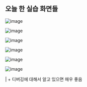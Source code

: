 오늘 한 실습 화면들
-

![image](https://github.com/user-attachments/assets/870b01e9-a2b4-4801-9946-4414182443b9)

![image](https://github.com/user-attachments/assets/53d89006-d8bb-42c3-b7ac-af1c8ab76a83)

![image](https://github.com/user-attachments/assets/82eb5296-e1fd-4327-9451-ea8a75058c0d)

![image](https://github.com/user-attachments/assets/fdb97050-3386-470d-a68c-bd042d500c4d)

![image](https://github.com/user-attachments/assets/5d74293f-aba2-4cba-b67e-91fd28d45ba7)

![image](https://github.com/user-attachments/assets/570d9cb7-b66b-4e9a-8b91-492ee7cf7b83)

| + 디버깅에 대해서 알고 있으면 매우 좋음
     

